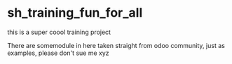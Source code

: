 # sh_training_fun_for_all
this is a super coool training project 

There are somemodule in here taken straight from odoo community, just as examples, please don't sue me
xyz 
